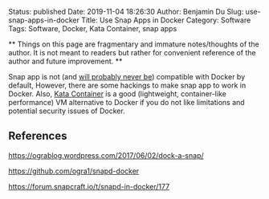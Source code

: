 Status: published
Date: 2019-11-04 18:26:30
Author: Benjamin Du
Slug: use-snap-apps-in-docker
Title: Use Snap Apps in Docker
Category: Software
Tags: Software, Docker, Kata Container, snap apps

**
Things on this page are fragmentary and immature notes/thoughts of the author.
It is not meant to readers but rather for convenient reference of the author and future improvement.
**

Snap app is not 
(and [will probably never be](https://bugs.launchpad.net/snappy/+bug/1841327)) 
compatible with Docker by default,
However, 
there are some hackings to make snap app to work in Docker.
Also, 
[Kata Container](https://katacontainers.io/)
is a good (lightweight, container-like performance) VM alternative to Docker
if you do not like limitations and potential security issues of Docker.

## References

https://ograblog.wordpress.com/2017/06/02/dock-a-snap/

https://github.com/ogra1/snapd-docker

https://forum.snapcraft.io/t/snapd-in-docker/177

